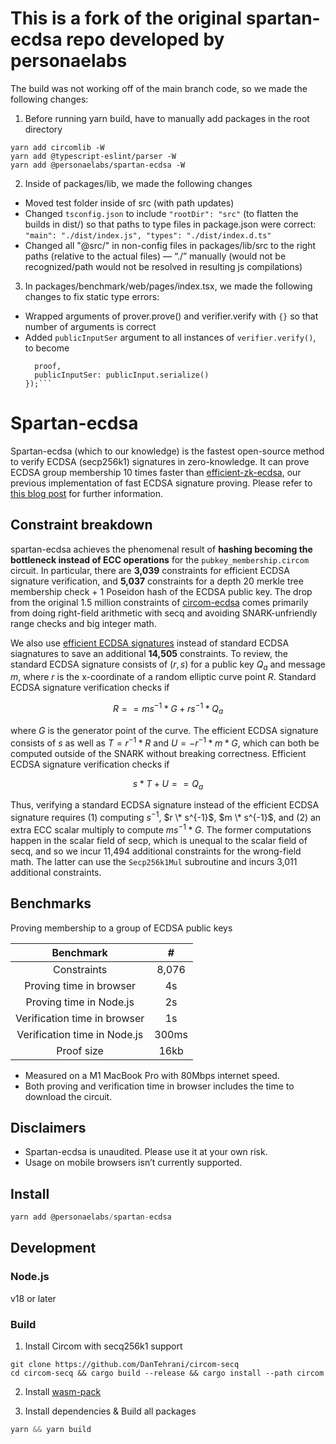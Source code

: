 # This is a fork of the original spartan-ecdsa repo developed by personaelabs

The build was not working off of the main branch code, so we made the following changes:

1. Before running yarn build, have to manually add packages in the root directory

```
yarn add circomlib -W
yarn add @typescript-eslint/parser -W
yarn add @personaelabs/spartan-ecdsa -W
```

2. Inside of packages/lib, we made the following changes

- Moved test folder inside of src (with path updates)
- Changed `tsconfig.json` to include `"rootDir": "src"` (to flatten the builds in dist/) so that paths to type files in package.json were correct:
  `"main": "./dist/index.js",
"types": "./dist/index.d.ts"`
- Changed all "@src/" in non-config files in packages/lib/src to the right paths (relative to the actual files) — “./” manually (would not be recognized/path would not be resolved in resulting js compilations)

3. In packages/benchmark/web/pages/index.tsx, we made the following changes to fix static type errors:

- Wrapped arguments of prover.prove() and verifier.verify with `{}` so that number of arguments is correct
- Added `publicInputSer` argument to all instances of `verifier.verify()`, to become
  ````verifier.verify({
    proof,
    publicInputSer: publicInput.serialize()
  });```
  ````

# Spartan-ecdsa

Spartan-ecdsa (which to our knowledge) is the fastest open-source method to verify ECDSA (secp256k1) signatures in zero-knowledge. It can prove ECDSA group membership 10 times faster than [efficient-zk-ecdsa](https://github.com/personaelabs/efficient-zk-ecdsa), our previous implementation of fast ECDSA signature proving. Please refer to [this blog post](https://personaelabs.org/posts/spartan-ecdsa/) for further information.

## Constraint breakdown

spartan-ecdsa achieves the phenomenal result of **hashing becoming the bottleneck instead of ECC operations** for the `pubkey_membership.circom` circuit. In particular, there are **3,039** constraints for efficient ECDSA signature verification, and **5,037** constraints for a depth 20 merkle tree membership check + 1 Poseidon hash of the ECDSA public key. The drop from the original 1.5 million constraints of [circom-ecdsa](https://github.com/0xPARC/circom-ecdsa) comes primarily from doing right-field arithmetic with secq and avoiding SNARK-unfriendly range checks and big integer math.

We also use [efficient ECDSA signatures](https://personaelabs.org/posts/efficient-ecdsa-1/) instead of standard ECDSA siagnatures to save an additional **14,505** constraints. To review, the standard ECDSA signature consists of $(r, s)$ for a public key $Q_a$ and message $m$, where $r$ is the x-coordinate of a random elliptic curve point $R$. Standard ECDSA signature verification checks if

```math
R == m s ^{-1} * G + r s ^{-1} * Q_a
```

where $G$ is the generator point of the curve. The efficient ECDSA signature consists of $s$ as well as $T = r^{-1} * R$ and $U = -r^{-1} * m * G$, which can both be computed outside of the SNARK without breaking correctness. Efficient ECDSA signature verification checks if

```math
s * T + U == Q_a
```

Thus, verifying a standard ECDSA signature instead of the efficient ECDSA signature requires (1) computing $s^{-1}$, $r \* s^{-1}$, $m \* s^{-1}$, and (2) an extra ECC scalar multiply to compute $m s ^{-1} * G$. The former computations happen in the scalar field of secp, which is unequal to the scalar field of secq, and so we incur 11,494 additional constraints for the wrong-field math. The latter can use the `Secp256k1Mul` subroutine and incurs 3,011 additional constraints.

## Benchmarks

Proving membership to a group of ECDSA public keys

|          Benchmark           |   #   |
| :--------------------------: | :---: |
|         Constraints          | 8,076 |
|   Proving time in browser    |  4s   |
|   Proving time in Node.js    |  2s   |
| Verification time in browser |  1s   |
| Verification time in Node.js | 300ms |
|          Proof size          | 16kb  |

- Measured on a M1 MacBook Pro with 80Mbps internet speed.
- Both proving and verification time in browser includes the time to download the circuit.

## Disclaimers

- Spartan-ecdsa is unaudited. Please use it at your own risk.
- Usage on mobile browsers isn’t currently supported.

## Install

```jsx
yarn add @personaelabs/spartan-ecdsa
```

## Development

### Node.js

v18 or later

### Build

1. Install Circom with secq256k1 support

```
git clone https://github.com/DanTehrani/circom-secq
cd circom-secq && cargo build --release && cargo install --path circom
```

2. Install [wasm-pack](https://rustwasm.github.io/wasm-pack/installer/)

3. Install dependencies & Build all packages

```jsx
yarn && yarn build
```
